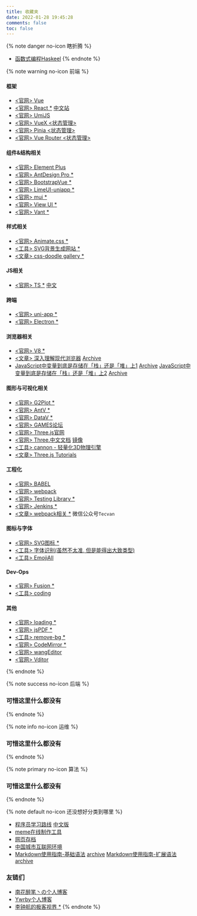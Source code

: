 ```yaml
---
title: 收藏夹
date: 2022-01-28 19:45:28
comments: false
toc: false
---
```


{% note danger  no-icon 瞎折腾 %}
- [函数式编程Haskeel](https://learnyouahaskell.mno2.org/zh-cn)
{% endnote %}

{% note warning  no-icon 前端 %}

#### 框架

- [<官网> Vue](https://v3.cn.vuejs.org/)
- [<官网> React *](https://reactjs.org/) [中文站](https://zh-hans.reactjs.org/)
- [<官网> UmiJS](https://umijs.org/zh-CN)
- [<官网> VueX <Vue> <状态管理>](https://vuex.vuejs.org/zh/)
- [<官网> Pinia <Vue> <状态管理>](https://pinia.vuejs.org/)
- [<官网> Vue Router <Vue> <状态管理>](https://router.vuejs.org/zh/)

#### 组件&结构相关

- [<官网> Element Plus <vue>](https://element.eleme.cn/#/zh-CN/component/installation)
- [<官网> AntDesign Pro *](https://pro.ant.design/index-cn)
- [<官网> BootstrapVue <vue> *](https://bootstrap-vue.org/)
- [<官网> LimeUI-uniapp <vue> *](http://liangei.gitee.io/limeui-docs/)
- [<官网> mui <react> *](https://mui.com/zh/)
- [<官网> View UI <vue> *](https://www.iviewui.com/)
- [<官网> Vant <vue> *](https://youzan.github.io/vant/#/zh-CN/home)


#### 样式相关

- [<官网> Animate.css *](https://animate.style/)
- [<工具> SVG背景生成网站 *](https://www.svgbackgrounds.com/)
- [<文章> css-doodle gallery *](https://codepen.io/collection/XyVkpQ/?cursor=ZD0xJm89MSZwPTEmdj0z)

#### JS相关

- [<官网> TS *](https://www.typescriptlang.org/) [中文](https://www.tslang.cn/)

#### 跨端

- [<官网> uni-app *](https://uniapp.dcloud.io/)
- [<官网> Electron *](https://www.electronjs.org/)

#### 浏览器相关

- [<官网> V8 *](https://v8.dev/docs)
- [<文章> 深入理解现代浏览器](https://juejin.cn/post/6844903860612366350) [Archive](https://archive.is/O4wC6)
- [JavaScript中变量到底是存储在「栈」还是「堆」上1](https://zhuanlan.zhihu.com/p/362219811) [Archive](https://archive.ph/oRv1I) [JavaScript中变量到底是存储在「栈」还是「堆」上2](https://www.zhihu.com/question/482433315/answer/2083349992) [Archive](https://archive.ph/aYqlf)

#### 图形与可视化相关

- [<官网> G2Plot *](https://g2plot.antv.vision/zh)
- [<官网> AntV *](https://antv.vision/zh)
- [<官网> DataV *](http://datav.aliyun.com/portal)
- [<官网> GAMES论坛](https://games-cn.org/)
- [<官网> Three.js官网](https://threejs.org/)
- [<官网> Three.中文文档](https://threejs.org/docs/index.html#manual/zh/introduction/Creating-a-scene) [镜像](http://www.yanhuangxueyuan.com/threejs/docs/index.html)
- [<工具> cannon - 轻量化3D物理引擎](https://github.com/pmndrs/cannon-es)
- [<文章> Three.js Tutorials](https://sbcode.net/threejs/)

#### 工程化

- [<官网> BABEL](https://babeljs.io/)
- [<官网> webpack](https://webpack.docschina.org/)
- [<官网> Testing Library *](https://testing-library.com/)
- [<官网> Jenkins *](https://www.jenkins.io/zh/)
- [<文章> webpack相关 *](https://mp.weixin.qq.com/mp/appmsgalbum?__biz=Mzg3OTYwMjcxMA==&action=getalbum&album_id=1856066636768722949) 微信公众号`Tecvan`

#### 图标与字体

- [<官网> SVG图标 *](https://iconify.design/)
- [<工具> 字体识别(虽然不太准, 但是能得出大致类型)](https://www.likefont.com/)
- [<工具> EmojiAll](https://www.emojiall.com/zh-hans)

#### Dev-Ops

- [<官网> Fusion *](https://fusion.design/)
- [<工具> coding](https://coding.net/)

#### 其他

- [<官网> loading *](https://loading.io/)
- [<官网> jsPDF *](https://parall.ax/products/jspdf)
- [<工具> remove-bg *](https://www.remove.bg/zh/api#remove-background)
- [<官网> CodeMirror *](https://codemirror.net/)
- [<官网> wangEditor](https://www.wangeditor.com/)
- [<官网> Vditor](https://b3log.org/vditor/)

{% endnote %}

{% note success no-icon 后端 %}
### 可惜这里什么都没有
{% endnote %}

{% note info no-icon 运维 %}
### 可惜这里什么都没有
{% endnote %}

{% note primary no-icon 算法 %}
### 可惜这里什么都没有
{% endnote %}

{% note default no-icon 还没想好分类到哪里 %}
- [程序员学习路线](https://roadmap.sh/) [中文版](https://github.com/kamranahmedse/developer-roadmap/tree/0471d44c8fae58b6a36a7c57bba12253916d0249/translations/chinese)
- [meme在线制作工具](https://imgflip.com/memegenerator)
- [网页存档](https://archive.is/)
- [中国城市互联网环境](https://github.com/csguide-dabai/Programmer-look-at-China)
- [Markdown使用指南-基础语法](https://ld246.com/article/1583129520165) [archive](https://archive.is/XP7l3) [Markdown使用指南-扩展语法](https://ld246.com/article/1583305480675) [archive](https://archive.is/ewHw9)

### 友链们

- [南花醉笔丶の个人博客](https://jkwzs.cn/)
- [Ywrby个人博客](https://ywrby.cn/)
- [李钟航的极客视界 *](https://all1024.com/)
{% endnote %}

